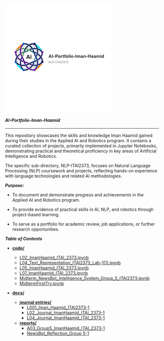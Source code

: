 <img src="images/Gemini_Generated_Image_hxc41zhxc41zhxc4.png" width="350" height="350" alt="NLP-ITAI2373">

#### ***AI-Portfolio-Iman-Haamid***
---
This repository showcases the skills and knowledge Iman Haamid gained during their studies in the Applied AI and Robotics program. It contains a curated collection of projects, primarily implemented in Jupyter Notebooks, demonstrating practical and theoretical proficiency in key areas of Artificial Intelligence and Robotics.

The specific sub-directory, NLP-ITAI2373, focuses on Natural Language Processing (NLP) coursework and projects, reflecting hands-on experience with language technologies and related AI methodologies.

***Purpose:***

- To document and demonstrate progress and achievements in the Applied AI and Robotics program.

- To provide evidence of practical skills in AI, NLP, and robotics through project-based learning.

- To serve as a portfolio for academic review, job applications, or further research opportunities.

***Table of Contents***

  - **[code/](/NLP-ITAI2373/code)**

      - [L02\_ImanHaamid\_ITAI\_2373.ipynb](/NLP-ITAI2373/code/L02_ImanHaamid_ITAI_2373.ipynb)
      - [L04\_Text\_Representation\_ITAI2373\_Lab-1(1).ipynb](/NLP-ITAI2373/code/L04_Text_Representation_ITAI2373_Lab-1\(1\).ipynb)
      - [L05\_ImanHaamid\_ITAI\_2373.ipynb](/NLP-ITAI2373/code/L05_ImanHaamid_ITAI_2373.ipynb)
      - [L07\_ImanHaamid\_ITAI\_2373.ipynb](/NLP-ITAI2373/code/L07_ImanHaamid_ITAI_2373.ipynb)
      - [Midterm\_NewsBot\_Intelligence\_System\_Group\_5\_ITAI2373.ipynb](/NLP-ITAI2373/code/Midterm_NewsBot_Intelligence_System_Group_5_ITAI2373.ipynb)
      - [MidtermFirstTry.ipynb](/NLP-ITAI2373/code/MidtermFirstTry.ipynb)

  - **[docs/](/NLP-ITAI2373/docs)**

      - **[journal entries/](/NLP-ITAI2373/docs/journal%20entries)**
          - [L001\_Iman\_Haamid\_ITAI2373-1](/NLP-ITAI2373/docs/journal%20entries/L001_Iman_Haamid_ITAI2373-1.pdf)
          - [L02\_Journal\_ImanHaamid\_ITAI\_2373-1](/NLP-ITAI2373/docs/journal%20entries/L02_Journal_ImanHaamid_ITAI_2373-1.pdf)
          - [L04\_Journal\_ImanHaamid\_ITAI\_2373-1](/NLP-ITAI2373/docs/journal%20entries/L04_Journal_ImanHaamid_ITAI_2373-1.pdf)
      - **[reports/](/docs/reports)**
          - [A03\_Group5\_ImanHaamid\_ITAI\_2373-1](/NLP-ITAI2373/docs/reports/A03_Group5_ImanHaamid_ITAI_2373-1.pdf)
          - [NewsBot\_Reflection\_Group 5-1](/NLP-ITAI2373/docs/reports/NewsBot_Reflection_Group%205-1.pdf)
